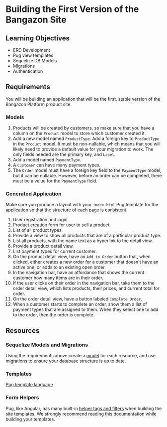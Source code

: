 # Building the First Version of the Bangazon Site

## Learning Objectives

* ERD Development
* Pug view templates
* Sequelize DB Models
* Migrations
* Authentication

## Requirements

You will be building an application that will be the first, stable version of the Bangazon Platform product site.

### Models

1. Products will be created by customers, so make sure that you have a column on the `Product` model to store which customer created it.
1. Add a new model named `ProductType`. Add a foreign key to `ProductType` in the `Product` model. It must be non-nullable, which means that you will likely need to provide a default value for your migration to work. The only fields needed are the primary key, and `Label`.
1. Add a model named `PaymentType`.
1. A `Customer` can have many payment types.
1. The `Order` model must have a foreign key field to the `PaymentType` model, but it can be nullable. However, before an order can be completed, there must be a value for the `PaymentType` field.

### Generated Application

Make sure you produce a layout with your `index.html` Pug template for the application so that the structure of each page is consistent.

1. User registration and login.
1. Product creation form for user to sell a product.
1. List of all product types.
1. Provide a view to show all products that are of a particular product type.
1. List all products, with the name text as a hyperlink to the detail view.
1. Provide a product detail view.
1. List payment types for current customer.
1. On the product detail view, have an `Add to Order` button that, when clicked, either creates a new order for a customer that doesn't have an active one, or adds to an existing open order.
1. In the navigation bar, have an affordance that shows the current customer how many items are in their order.
1. If the user clicks on their order in the navigation bar, take them to the order detail view, which lists products, their prices, and current total for order.
1. On the order detail view, have a button labeled `Complete Order`.
1. When a customer starts to complete an order, show them a list of payment types that are assigned to them. When they select one to add to the order, then the order is complete.

## Resources

### Sequelize Models and Migrations

Using the requirements above create a [model](http://docs.sequelizejs.com/class/lib/model.js~Model.html) for each resource, and use [migrations](http://docs.sequelizejs.com/manual/tutorial/migrations.html) to ensure your database structure is up to date.

### Templates

[Pug template language](https://pugjs.org/api/getting-started.html)

### Form Helpers

Pug, like Angular, has many built-in [helper tags and filters](https://pugjs.org/language/filters.html) when building the site templates. We strongly recommend reading this documentation while building your templates.
